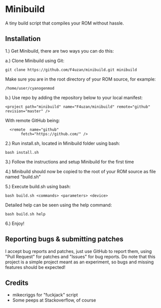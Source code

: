 # Minibuild

A tiny build script that compiles your ROM without hassle.

## Installation

1.) Get Minibuild, there are two ways you can do this:

a.) Clone Minibuild using Git:

	git clone https://github.com/F4uzan/minibuild.git minibuild

Make sure you are in the root directory of your ROM source, for example:

	/home/user/cyanogenmod

b.) Use repo by adding the repository below to your local manifest:

	<project path="minibuild" name="F4uzan/minibuild" remote="github" revision="master" />

With remote GitHub being:

	  <remote  name="github"
           fetch="https://github.com/" />

2.) Run install.sh, located in Minibuild folder using bash:

	bash install.sh

3.) Follow the instructions and setup Minibuild for the first time

4.) Minibuild should now be copied to the root of your ROM source as file named "build.sh"

5.) Execute build.sh using bash:

	bash build.sh <commands> <parameters> <device>

Detailed help can be seen using the help command:

	bash build.sh help

6.) Enjoy!

## Reporting bugs & submitting patches

I accept bug reports and patches, just use GitHub to report them, using "Pull Request" for patches and "Issues" for bug reports. Do note that this project is a simple project meant as an experiment, so bugs and missing features should be expected!

## Credits

- mikecriggs for "fuckjack" script
- Some peeps at Stackoverflow, of course